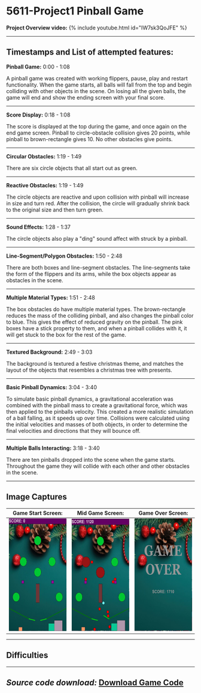 # 5611-Project1 Pinball Game

**Project Overview video:**
{% include youtube.html id="IW7sk3QoJFE" %}

---

**Timestamps and List of attempted features:**
----
**Pinball Game:** 0:00 - 1:08

A pinball game was created with working flippers, pause, play and restart functionality. When the game starts, all balls will fall from the top and begin colliding with other objects in the scene. On losing all the given balls, the game will end and show the ending screen with your final score. 

---
**Score Display:** 0:18 - 1:08

The score is displayed at the top during the game, and once again on the end game screen. Pinball to circle-obstacle collision gives 20 points, while pinball to brown-rectangle gives 10. No other obstacles give points.

---
**Circular Obstacles:** 1:19 - 1:49

There are six circle objects that all start out as green.

---
**Reactive Obstacles:** 1:19 - 1:49

The circle objects are reactive and upon collision with pinball will increase in size and turn red. After the collision, the circle will gradually shrink back to the original size and then turn green.

---
**Sound Effects:** 1:28 - 1:37

The circle objects also play a "ding" sound affect with struck by a pinball.

---
**Line-Segment/Polygon Obstacles:** 1:50 - 2:48

There are both boxes and line-segment obstacles. The line-segments take the form of the flippers and its arms, while the box objects appear as obstacles in the scene. 

---
**Multiple Material Types:** 1:51 - 2:48

The box obstacles do have multiple material types. The brown-rectangle reduces the mass of the colliding pinball, and also changes the pinball color to blue. This gives the effect of reduced gravity on the pinball. The pink boxes have a stick property to them, and when a pinball collides with it, it will get stuck to the box for the rest of the game.

---
**Textured Background:** 2:49 - 3:03

The background is textured a festive christmas theme, and matches the layout of the objects that resembles a christmas tree with presents.

---
**Basic Pinball Dynamics:** 3:04 - 3:40

To simulate basic pinball dynamics, a gravitational acceleration was combined with the pinball mass to create a gravitational force, which was then applied to the pinballs velocity. This created a more realistic simulation of a ball falling, as it speeds up over time. Collisions were calculated using the initial velocities and masses of both objects, in order to determine the final velocities and directions that they will bounce off.

---
**Multiple Balls Interacting:** 3:18 - 3:40

There are ten pinballs dropped into the scene when the game starts. Throughout the game they will collide with each other and other obstacles in the scene.

---

Image Captures
---

|Game Start Screen:          | Mid Game Screen:          |Game Over Screen:    | 
|-------------------------|-------------------------|-------------------------------------|
|<img src="./docs/assets/gamestart.JPG" width="200" height="300"> | <img src="./docs/assets/midgame.JPG" width="200" height="300"> |  <img src="./docs/assets/gameover.JPG" width="200" height="300">  |          

---

Difficulties
---


---
***Source code download:*** <a href= "CSCI5611_Project_1.pde" download>Download Game Code</a>
---
